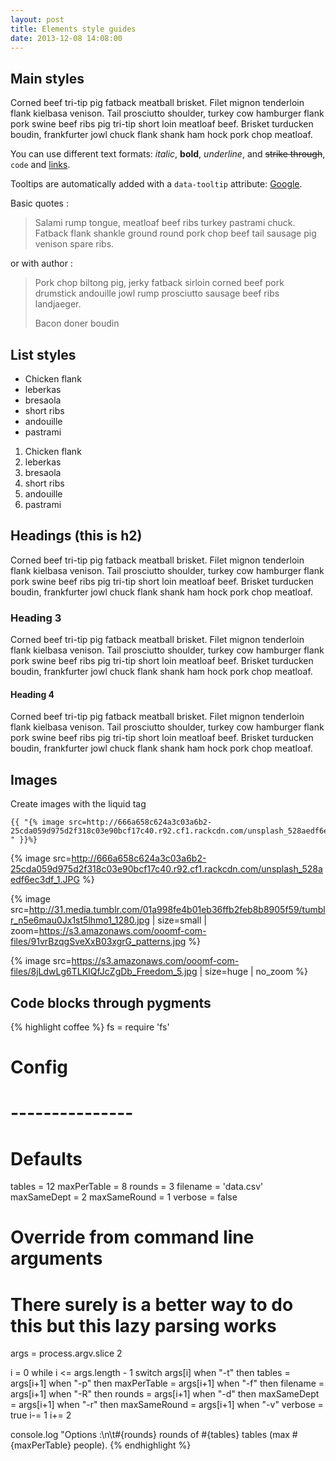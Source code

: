 ```yaml
---
layout: post
title: Elements style guides
date: 2013-12-08 14:08:00
---
```


## Main styles

Corned beef tri-tip pig fatback meatball brisket. Filet mignon tenderloin flank kielbasa venison. Tail prosciutto shoulder, turkey cow hamburger flank pork swine beef ribs pig tri-tip short loin meatloaf beef. Brisket turducken boudin, frankfurter jowl chuck flank shank ham hock pork chop meatloaf.

You can use different text formats: *italic*, **bold**, _underline_, and  ~~strike through~~, `code` and [links](http://google.com).

Tooltips are automatically added with a `data-tooltip` attribute: <a href="http://google.com" data-tooltip="http://google.com">Google</a>.

Basic quotes :

> Salami rump tongue, meatloaf beef ribs turkey pastrami chuck. Fatback flank shankle ground round pork chop beef tail sausage pig venison spare ribs.

or with author :

<blockquote>
    <p>Pork chop biltong pig, jerky fatback sirloin corned beef pork drumstick andouille jowl rump prosciutto sausage beef ribs landjaeger.</p>
    <p class="author">Bacon doner boudin</p>
</blockquote>

## List styles

+ Chicken flank
+ leberkas
+ bresaola
+ short ribs
+ andouille
+ pastrami

1. Chicken flank
1. leberkas
1. bresaola
1. short ribs
1. andouille
1. pastrami

## Headings (this is h2)

Corned beef tri-tip pig fatback meatball brisket. Filet mignon tenderloin flank kielbasa venison. Tail prosciutto shoulder, turkey cow hamburger flank pork swine beef ribs pig tri-tip short loin meatloaf beef. Brisket turducken boudin, frankfurter jowl chuck flank shank ham hock pork chop meatloaf.

### Heading 3

Corned beef tri-tip pig fatback meatball brisket. Filet mignon tenderloin flank kielbasa venison. Tail prosciutto shoulder, turkey cow hamburger flank pork swine beef ribs pig tri-tip short loin meatloaf beef. Brisket turducken boudin, frankfurter jowl chuck flank shank ham hock pork chop meatloaf.

#### Heading 4

Corned beef tri-tip pig fatback meatball brisket. Filet mignon tenderloin flank kielbasa venison. Tail prosciutto shoulder, turkey cow hamburger flank pork swine beef ribs pig tri-tip short loin meatloaf beef. Brisket turducken boudin, frankfurter jowl chuck flank shank ham hock pork chop meatloaf.

## Images

Create images with the liquid tag

    {{ "{% image src=http://666a658c624a3c03a6b2-25cda059d975d2f318c03e90bcf17c40.r92.cf1.rackcdn.com/unsplash_528aedf6ec3df_1.JPG " }}%}

{% image src=http://666a658c624a3c03a6b2-25cda059d975d2f318c03e90bcf17c40.r92.cf1.rackcdn.com/unsplash_528aedf6ec3df_1.JPG %}

{% image src=http://31.media.tumblr.com/01a998fe4b01eb36ffb2feb8b8905f59/tumblr_n5e6mau0Jx1st5lhmo1_1280.jpg | size=small | zoom=https://s3.amazonaws.com/ooomf-com-files/91vrBzqgSveXxB03xgrG_patterns.jpg %}

{% image src=https://s3.amazonaws.com/ooomf-com-files/8jLdwLg6TLKIQfJcZgDb_Freedom_5.jpg | size=huge | no_zoom %}

## Code blocks through pygments

{% highlight coffee %}
fs = require 'fs'

# Config
# ---------------

# Defaults
tables = 12
maxPerTable = 8
rounds = 3
filename = 'data.csv'
maxSameDept = 2
maxSameRound = 1
verbose = false

# Override from command line arguments
# There surely is a better way to do this but this lazy parsing works
args = process.argv.slice 2

i = 0
while i <= args.length - 1
    switch args[i]
        when "-t" then tables = args[i+1]
        when "-p" then maxPerTable = args[i+1]
        when "-f" then filename = args[i+1]
        when "-R" then rounds = args[i+1]
        when "-d" then maxSameDept = args[i+1]
        when "-r" then maxSameRound = args[i+1]
        when "-v"
            verbose = true
            i-= 1
    i+= 2

console.log "Options :\n\t#{rounds} rounds of #{tables} tables (max #{maxPerTable} people).
{% endhighlight %}
